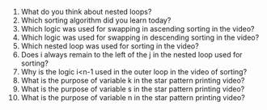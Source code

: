 1. What do you think about nested loops?
2. Which sorting algorithm did you learn  today?
3. Which logic was used for swapping in ascending sorting in the video?
4. Which logic was used for swapping in descending sorting in the video?
5. Which nested loop was used for sorting in the video?
6. Does i always remain to the left of the j in the nested loop used for sorting?
7. Why is the logic i<n-1 used in the outer loop in the video of sorting?
8. What is the purpose of variable k in the star pattern printing video?
9. What is the purpose of variable s in the star pattern printing video?
10. What is the purpose of variable n in the star pattern printing video?
